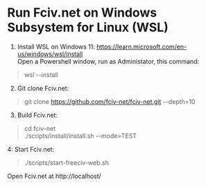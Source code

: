 Run Fciv.net on Windows Subsystem for Linux (WSL) 
=================================================

1. Install WSL on Windows 11:
https://learn.microsoft.com/en-us/windows/wsl/install  
Open a Powershell window, run as Administator, this command:
>  wsl --install

2. Git clone Fciv.net:
> git clone https://github.com/fciv-net/fciv-net.git --depth=10

3. Build Fciv.net:
> cd fciv-net  
> ./scripts/install/install.sh --mode=TEST  

4: Start Fciv.net:
> ./scripts/start-freeciv-web.sh

Open Fciv.net at http://localhost/

